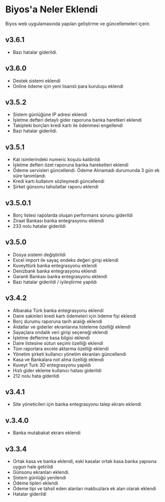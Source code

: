 # Biyos'a Neler Eklendi
Biyos web uygulamasında yapılan geliştirme ve güncellemeleri içerir.  

## v3.6.1
- Bazı hatalar giderildi.

## v3.6.0
- Destek sistemi eklendi
- Online ödeme için yeni lisanslı para kuruluşu eklendi

## v3.5.2
- Sistem günlüğüne IP adresi eklendi
- İşletme defteri detaylı gider raporuna banka haretkeri eklendi
- Takipteki borçları kredi kartı ile ödenmesi engellendi
- Bazı hatalar giderildi.

## v3.5.1
- Kat isimlerindeki numeric koşulu kaldırıldı
- İşletme defteri özet raporuna banka hareketleri eklendi
- Ödeme servisleri güncellendi. Ödeme Alınamadı durumunda 3 gün ek süre tanımlandı
- Kredi kartı kullanım sözleşmedi güncellendi
- Şirket günsonu tahsilatlar raporu eklendi

## v3.5.0.1
- Borç listesi rapolarda oluşan performans sorunu giderildi
- Ziraat Bankası banka entegrasyonu eklendi
- 233 nolu hatalar giderildi

## v3.5.0
- Dosya sistemi değiştirildi
- Excel import ile sayaç endeks değeri girişi eklendi
- Kuveyttürk banka entegrasyonu eklendi
- Denizbank banka entegrasyonu eklendi
- Garanti Bankası banka entegrasyonu eklendi
- Bazı hatalar giderildi / iyileştirme yapıldı

## v3.4.2
- Albaraka Türk banka entegrasyonu eklendi
- Daire sakinleri kredi kartı ödemeleri için ödeme fişi eklendi
- Borç durumu raporuna tarih aralığı eklendi
- Aidatlar ve giderler ekranlarına listeleme özelliği eklendi
- Sayaçlara ondalık veri girişi seçeneği eklendi
- İşletme defterine kasa bilgisi eklendi
- Daire listesine sütun seçimi özelliği eklendi
- Tüm raporlara excele aktarma özelliği eklendi
- Yönetim şirketi kullanıcı yönetim ekranları güncellendi
- Kasa ve Bankalara not alma özelliği eklendi
- Kuveyt Turk 3D entegrasyonu yapıldı
- Hızlı gider ekleme kullanıcı hatası giderildi
- 212 nolu hata giderildi

## v3.4.1
- Site yöneticileri için banka entegrasyonu talep ekranı eklendi

## v.3.4.0
- Banka mutabakat ekranı eklendi

## v3.3.4
- Ortak kasa ve banka eklendi, eski kasalar ortak kasa banka yapısına uygun hale getirildi
- Günsonu ekranları eklendi. 
- Sistem günlüğü yenilendi
- Ödeme tipleri eklendi
- Ödeme tipi ve tahsil eden alanları makbuzlara ek alan olarak eklendi
- Hatalar giderildi
